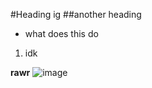 #Heading ig
##another heading
- what does this do
1. idk 

**rawr**
![image](https://user-images.githubusercontent.com/114519462/192608919-3adff793-145a-4b3a-bab1-d2f03b64714d.png)
